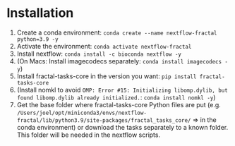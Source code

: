 # Installation
1. Create a conda environment: `conda create --name nextflow-fractal python=3.9 -y`
2. Activate the environment: `conda activate nextflow-fractal`
3. Install nextflow: `conda install -c bioconda nextflow -y`
4. (On Macs: Install imagecodecs separately: `conda install imagecodecs -y`)
5. Install fractal-tasks-core in the version you want: `pip install fractal-tasks-core`
6. (Install nomkl to avoid `OMP: Error #15: Initializing libomp.dylib, but found libomp.dylib already initialized.`: `conda install nomkl -y`)
7. Get the base folder where fractal-tasks-core Python files are put (e.g. `/Users/joel/opt/miniconda3/envs/nextflow-fractal/lib/python3.9/site-packages/fractal_tasks_core/` => in the conda environment) or download the tasks separately to a known folder. This folder will be needed in the nextflow scripts.



